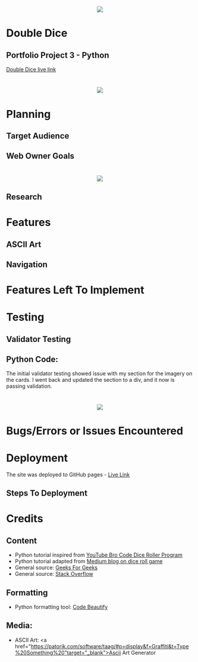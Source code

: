 <h1 align="center"><img src="assets/images/"/></h1>

# Double Dice

## Portfolio Project 3 - Python

 <a href ="https://" target="_blank">Double Dice live link</a>

<h1 align="center"><img src="assets/images/"/></h1>

# Planning

## Target Audience


## Web Owner Goals





<h1 align="center"><img src="/assets/images/"/></h1>



## Research


# Features


## ASCII Art







## Navigation



# Features Left To Implement


# Testing


## Validator Testing

## Python Code:
The initial validator testing showed issue with my section for the imagery on the cards. I went back and updated the section to a div, and it now is passing validation.
<h1 align="center"><img src="/assets/images/"/></h1>


# Bugs/Errors or Issues Encountered


# Deployment

The site was deployed to GitHub pages - <a href ="https://" target="_blank">Live Link</a>

## Steps To Deployment



# Credits 

## Content

- Python tutorial inspired from <a href="https://www.youtube.com/watch?v=x-Ag2_bJ40Y&t=466s" target="_blank"> YouTube Bro Code Dice Roller Program</a>
- Python tutorial adapted from <a href="https://medium.com/@haseebzeeshan2010/multiple-dice-game-using-ascii-art-in-python-9f9ad4f63fd3" target="_blank">Medium blog on dice roll game</a>
- General source: <a href="https://www.geeksforgeeks.org" target="_blank">Geeks For Geeks</a>
- General source: <a href="https://www.stackoverflow.com" target="_blank">Stack Overflow</a>


## Formatting

- Python formatting tool: <a href="https://codebeautify.org/python-formatter-beautifier" target="_blank">Code Beautify</a>


## Media:

- ASCII Art: <a href="https://patorjk.com/software/taag/#p=display&f=Graffiti&t=Type%20Something%20"target="_blank">Ascii Art Generator</a>

